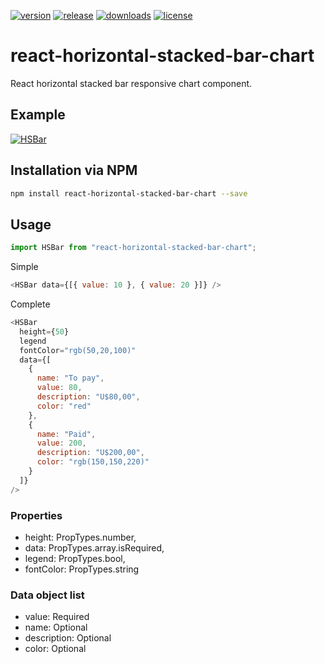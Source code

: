 [![version](https://img.shields.io/npm/v/react-horizontal-stacked-bar-chart.svg?style=flat-square)](https://www.npmjs.com/package/react-horizontal-stacked-bar-chart)
[![release](https://img.shields.io/github/release/ricardodorosario/react-horizontal-stacked-bar-chart.svg?style=flat-square)](https://github.com/ricardodorosario/react-horizontal-stacked-bar-chart)
[![downloads](https://img.shields.io/npm/dt/react-horizontal-stacked-bar-chart.svg?style=flat-square)](https://npm-stat.com/charts.html?package=react-horizontal-stacked-bar-chart&from=2018-12-17)
[![license](https://img.shields.io/github/license/ricardodorosario/react-horizontal-stacked-bar-chart.svg?style=flat-square)](http://opensource.org/licenses/MIT)

# react-horizontal-stacked-bar-chart

React horizontal stacked bar responsive chart component.

## Example

[![HSBar](https://codesandbox.io/static/img/play-codesandbox.svg)](https://codesandbox.io/s/9k2jqjr9y)

## Installation via NPM

```bash
npm install react-horizontal-stacked-bar-chart --save
```

## Usage

```js
import HSBar from "react-horizontal-stacked-bar-chart";
```

Simple

```js
<HSBar data={[{ value: 10 }, { value: 20 }]} />
```
Complete

```js
<HSBar
  height={50}
  legend
  fontColor="rgb(50,20,100)"
  data={[
    {
      name: "To pay",
      value: 80,
      description: "U$80,00",
      color: "red"
    },
    {
      name: "Paid",
      value: 200,
      description: "U$200,00",
      color: "rgb(150,150,220)"
    }
  ]}
/>
```

### Properties

- height: PropTypes.number,
- data: PropTypes.array.isRequired,
- legend: PropTypes.bool,
- fontColor: PropTypes.string

### Data object list

- value: Required
- name: Optional
- description: Optional
- color: Optional
